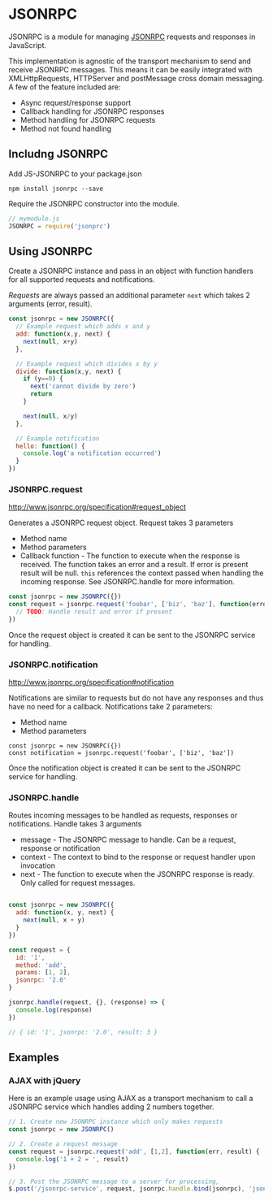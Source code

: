 # JSONRPC

JSONRPC is a module for managing [JSONRPC](http://json-rpc.org) requests and
responses in JavaScript.

This implementation is agnostic of the transport mechanism to send and receive JSONRPC
messages.  This means it can be easily integrated with XMLHttpRequests, HTTPServer and postMessage cross domain messaging. A few of the feature included are:

* Async request/response support
* Callback handling for JSONRPC responses
* Method handling for JSONRPC requests
* Method not found handling

## Includng JSONRPC

Add JS-JSONRPC to your package.json

```
npm install jsonrpc --save
```

Require the JSONRPC constructor into the module.

```js
// mymodule.js
JSONRPC = require('jsonprc')
```
## Using JSONRPC

Create a JSONRPC instance and pass in an object with function handlers for all supported requests and notifications.

*Requests* are always passed an additional parameter ``next`` which takes 2 arguments (error, result).

```js
const jsonrpc = new JSONRPC({
  // Example request which adds x and y
  add: function(x,y, next) {
    next(null, x+y)
  },

  // Example request which divides x by y
  divide: function(x,y, next) {
    if (y==0) {
      next('cannot divide by zero')
      return
    }

    next(null, x/y)
  },

  // Example notification
  hello: function() {
    console.log('a notification occurred')
  }
})
```

### JSONRPC.request
http://www.jsonrpc.org/specification#request_object

Generates a JSONRPC request object. Request takes 3 parameters

* Method name
* Method parameters
* Callback function - The function to execute when the response is received. The function takes an error and a result. If error is present result will be null.  ``this`` references the context passed when handling the incoming response. See JSONRPC.handle for more information.

```js
const jsonrpc = new JSONRPC({})
const request = jsonrpc.request('foobar', ['biz', 'baz'], function(error, result) {
  // TODO: Handle result and error if present
})
```

Once the request object is created it can be sent to the JSONRPC service for handling.


### JSONRPC.notification
http://www.jsonrpc.org/specification#notification

Notifications are similar to requests but do not have any responses and thus have no need for a callback. Notifications take 2 parameters:

* Method name
* Method parameters

```
const jsonrpc = new JSONRPC({})
const notification = jsonrpc.request('foobar', ['biz', 'baz'])
```

Once the notification object is created it can be sent to the JSONRPC service for handling.


### JSONRPC.handle

Routes incoming messages to be handled as requests, responses or notifications. Handle takes 3 arguments

* message - The JSONRPC message to handle. Can be a request, response or notification
* context - The context to bind to the response or request handler upon invocation
* next - The function to execute when the JSONRPC response is ready. Only called for request messages.

```js

const jsonrpc = new JSONRPC({
  add: function(x, y, next) {
    next(null, x + y)
  }
})

const request = {
  id: '1',
  method: 'add',
  params: [1, 2],
  jsonrpc: '2.0'
}

jsonrpc.handle(request, {}, (response) => {
  console.log(response)
})

// { id: '1', jsonrpc: '2.0', result: 3 }
```

## Examples

### AJAX with jQuery

Here is an example usage using AJAX as a transport mechanism to call a JSONRPC service which handles adding 2 numbers together.

```js
// 1. Create new JSONRPC instance which only makes requests
const jsonrpc = new JSONRPC()

// 2. Create a request message
const request = jsonrpc.request('add', [1,2], function(err, result) {
  console.log('1 + 2 = ', result)
})

// 3. Post the JSONRPC message to a server for processing,
$.post('/jsonrpc-service', request, jsonrpc.handle.bind(jsonrpc), 'json')
```
